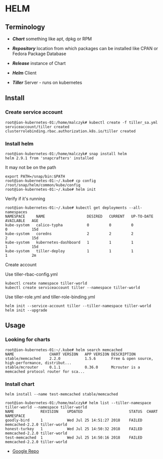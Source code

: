 # HELM

## Terminology

* ***Chart*** something like apt, dpkg or RPM

* ***Repository*** location from which packages can be installed like CPAN or Fedora Package Database

* ***Release*** instance of Chart

* ***Helm*** Client

* ***Tiller*** Server - runs on kubernetes

## Install

### Create service account

```
root@ion-kubernetes-01:/home/malczyk# kubectl create -f tiller_sa.yml 
serviceaccount/tiller created
clusterrolebinding.rbac.authorization.k8s.io/tiller created

```

### Install helm

```
root@ion-kubernetes-01:/home/malczyk# snap install helm
helm 2.9.1 from 'snapcrafters' installed

```
It may not be on the path

```
export PATH=/snap/bin:$PATH
root@ion-kubernetes-01:~/.kube# cp config /root/snap/helm/common/kube/config
root@ion-kubernetes-01:~/.kube# helm init

```
Verify if it's running

```
root@ion-kubernetes-01:~/.kube# kubectl get deployments --all-namespaces
NAMESPACE     NAME                   DESIRED   CURRENT   UP-TO-DATE   AVAILABLE   AGE
kube-system   calico-typha           0         0         0            0           15d
kube-system   coredns                2         2         2            2           15d
kube-system   kubernetes-dashboard   1         1         1            1           15d
kube-system   tiller-deploy          1         1         1            1           2m
```

Create account 

Use tiller-rbac-config.yml

```
kubectl create namespace tiller-world
kubectl create serviceaccount tiller --namespace tiller-world

```

Use tiller-role.yml and tiller-role-binding.yml

```
helm init --service-account tiller --tiller-namespace tiller-world
helm init --upgrade
```

## Usage

### Looking for charts

```
root@ion-kubernetes-01:~/.kube# helm search memcached
NAME            	CHART VERSION	APP VERSION	DESCRIPTION                                       
stable/memcached	2.2.0        	1.5.6      	Free & open source, high-performance, distribut...
stable/mcrouter 	0.1.1        	0.36.0     	Mcrouter is a memcached protocol router for sca...
```

### Install chart

```
helm install --name test-memcached stable/memcached
```

```
root@ion-kubernetes-01:/home/malczyk# helm list --tiller-namespace tiller-world --namespace tiller-world
NAME          	REVISION	UPDATED                 	STATUS	CHART          	NAMESPACE   
goodly-bird   	1       	Wed Jul 25 14:51:27 2018	FAILED	memcached-2.2.0	tiller-world
honest-turkey 	1       	Wed Jul 25 14:50:32 2018	FAILED	memcached-2.2.0	tiller-world
test-memcached	1       	Wed Jul 25 14:50:16 2018	FAILED	memcached-2.2.0	tiller-world

```


* [Google Repo](https://kubernetes-charts.storage.googleapis.com/)
